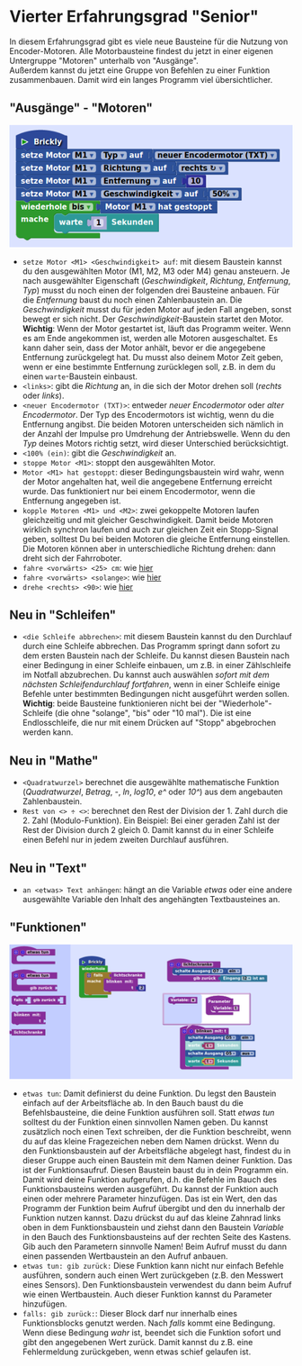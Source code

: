 # Vierter Erfahrungsgrad "Senior"    

In diesem Erfahrungsgrad gibt es viele neue Bausteine für die Nutzung von Encoder-Motoren. Alle Motorbausteine findest du jetzt in einer eigenen Untergruppe "Motoren" unterhalb von "Ausgänge".    
Außerdem kannst du jetzt eine Gruppe von Befehlen zu einer Funktion zusammenbauen. Damit wird ein langes Programm viel übersichtlicher.    

## "Ausgänge" - "Motoren"    

![Ansteuerung eines Encodermotors](encodermotor.png)
    
* `setze Motor <M1> <Geschwindigkeit> auf`: mit diesem Baustein kannst du den ausgewählten Motor  (M1, M2, M3 oder M4) genau ansteuern. Je nach ausgewählter Eigenschaft (*Geschwindigkeit*, *Richtung*, *Entfernung*, *Typ*) musst du noch einen der folgenden drei Bausteine anbauen. Für die *Entfernung* baust du noch einen Zahlenbaustein an. Die *Geschwindigkeit* musst du für jeden Motor auf jeden Fall angeben, sonst bewegt er sich nicht. Der *Geschwindigkeit*-Baustein startet den Motor. **Wichtig**: Wenn der Motor gestartet ist, läuft das Programm weiter. Wenn es am Ende angekommen ist, werden alle Motoren ausgeschaltet. Es kann daher sein, dass der Motor anhält, bevor er die angegebene Entfernung zurückgelegt hat. Du musst also deinem Motor Zeit geben, wenn er eine bestimmte Entfernung zurücklegen soll, z.B. in dem du einen `warte`-Baustein einbaust.  
* `<links>`: gibt die *Richtung* an, in die sich der Motor drehen soll (*rechts* oder *links*).  
* `<neuer Encodermotor (TXT)>`: entweder *neuer Encodermotor* oder *alter Encodermotor*. Der Typ des Encodermotors ist wichtig, wenn du die Entfernung angibst. Die beiden Motoren unterscheiden sich nämlich in der Anzahl der Impulse pro Umdrehung der Antriebswelle. Wenn du den *Typ* deines Motors richtig setzt, wird dieser Unterschied berücksichtigt.  
* `<100% (ein)`: gibt die *Geschwindigkeit* an.  
* `stoppe Motor <M1>`: stoppt den ausgewählten Motor.  
* `Motor <M1> hat gestoppt`: dieser Bedingungsbaustein wird wahr, wenn der Motor angehalten hat, weil die angegebene Entfernung erreicht wurde. Das funktioniert nur bei einem Encodermotor, wenn die Entfernung angegeben ist.  
* `kopple Motoren <M1> und <M2>`: zwei gekoppelte Motoren laufen gleichzeitig und mit gleicher Geschwindigkeit. Damit beide Motoren wirklich synchron laufen und auch zur gleichen Zeit ein Stopp-Signal geben, solltest Du bei beiden Motoren die gleiche Entfernung einstellen. Die Motoren können aber in unterschiedliche Richtung drehen: dann dreht sich der Fahrroboter.  
* `fahre <vorwärts> <25> cm`: wie [hier](level-1.md#fahre)  
* `fahre <vorwärts> <solange>`: wie [hier](level-2.md#fahresolange)  
* `drehe <rechts> <90>`: wie [hier](level-3.md#drehegrad)    

## Neu in "Schleifen"       
* `<die Schleife abbrechen>`: mit diesem Baustein kannst du den Durchlauf durch eine Schleife abbrechen. Das Programm springt dann sofort zu dem ersten Baustein nach der Schleife. Du kannst diesen Baustein nach einer Bedingung in einer Schleife einbauen, um z.B. in einer Zählschleife im Notfall abzubrechen. Du kannst auch auswählen *sofort mit dem nächsten Schleifendurchlauf fortfahren*, wenn in einer Schleife einige Befehle unter bestimmten Bedingungen nicht ausgeführt werden sollen. **Wichtig**: beide Bausteine funktionieren nicht bei der "Wiederhole"-Schleife (die ohne "solange", "bis" oder "10 mal"). Die ist eine Endlosschleife, die nur mit einem Drücken auf "Stopp" abgebrochen werden kann.    

## Neu in "Mathe"       
* `<Quadratwurzel>` berechnet die ausgewählte mathematische Funktion (*Quadratwurzel*, *Betrag*, *-*, *ln*, *log10*, *e^* oder *10^*) aus dem angebauten Zahlenbaustein.    
* `Rest von <> ÷ <>`: berechnet den Rest der Division der 1. Zahl durch die 2. Zahl (Modulo-Funktion). Ein Beispiel: Bei einer geraden Zahl ist der Rest der Division durch 2 gleich 0. Damit kannst du in einer Schleife einen Befehl nur in jedem zweiten Durchlauf ausführen.    

## Neu in "Text"    
* `an <etwas> Text anhängen`: hängt an die Variable *etwas* oder eine andere ausgewählte Variable den Inhalt des angehängten Textbausteines an.     

## "Funktionen"    

![Beispiel für Funktionen](funktionen.png)
    
* `etwas tun`: Damit definierst du deine Funktion. Du legst den Baustein einfach auf der Arbeitsfläche ab. In den Bauch baust du die Befehlsbausteine, die deine Funktion ausführen soll. Statt *etwas tun* solltest du der Funktion einen sinnvollen Namen geben. Du kannst zusätzlich noch einen Text schreiben, der die Funktion beschreibt, wenn du auf das kleine Fragezeichen neben dem Namen drückst. Wenn du den Funktionsbaustein auf der Arbeitsfläche abgelegt hast, findest du in dieser Gruppe auch einen Baustein mit dem Namen deiner Funktion. Das ist der Funktionsaufruf. Diesen Baustein baust du in dein Programm ein. Damit wird deine Funktion aufgerufen, d.h. die Befehle im Bauch des Funktionsbausteins werden ausgeführt. Du kannst der Funktion auch einen oder mehrere Parameter hinzufügen. Das ist ein Wert, den das Programm der Funktion beim Aufruf übergibt und den du innerhalb der Funktion nutzen kannst. Dazu drückst du auf das kleine Zahnrad links oben in dem Funktionsbaustein und ziehst dann den Baustein *Variable* in den Bauch des Funktionsbausteins auf der rechten Seite des Kastens. Gib auch den Parametern sinnvolle Namen! Beim Aufruf musst du dann einen passenden Wertbaustein an den Aufruf anbauen.    
* `etwas tun: gib zurück:` Diese Funktion kann nicht nur einfach Befehle ausführen, sondern auch einen Wert zurückgeben (z.B. den Messwert eines Sensors). Den Funktionsbaustein verwendest du dann beim Aufruf wie einen Wertbaustein. Auch dieser Funktion kannst du Parameter hinzufügen.  
* `falls: gib zurück:`: Dieser Block darf nur innerhalb eines Funktionsblocks genutzt werden. Nach *falls* kommt eine Bedingung. Wenn diese Bedingung *wahr* ist, beendet sich die Funktion sofort und gibt den angegebenen Wert zurück. Damit kannst du z.B. eine Fehlermeldung zurückgeben, wenn etwas schief gelaufen ist.    

